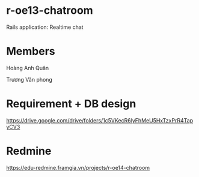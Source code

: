# r-oe13-chatroom
Rails application: Realtime chat

# Members
Hoàng Anh Quân

Trương Văn phong

# Requirement + DB design
https://drive.google.com/drive/folders/1c5VKecR6lyFhMeU5HxTzxPrR4TapyCV3

# Redmine
https://edu-redmine.framgia.vn/projects/r-oe14-chatroom
